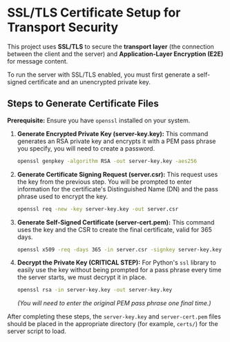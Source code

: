 # SSL/TLS Certificate Setup for Transport Security

This project uses **SSL/TLS** to secure the **transport layer** (the connection between the client and the server) and **Application-Layer Encryption (E2E)** for message content.

To run the server with SSL/TLS enabled, you must first generate a self-signed certificate and an unencrypted private key.

## Steps to Generate Certificate Files

**Prerequisite:** Ensure you have `openssl` installed on your system.

1.  **Generate Encrypted Private Key (server-key.key):**
    This command generates an RSA private key and encrypts it with a PEM pass phrase you specify, you will need to create a password.

    ```bash
    openssl genpkey -algorithm RSA -out server-key.key -aes256
    ```

2.  **Generate Certificate Signing Request (server.csr):**
    This request uses the key from the previous step. You will be prompted to enter information for the certificate's Distinguished Name (DN) and the pass phrase used to encrypt the key.

    ```bash
    openssl req -new -key server-key.key -out server.csr
    ```

3.  **Generate Self-Signed Certificate (server-cert.pem):**
    This command uses the key and the CSR to create the final certificate, valid for 365 days.

    ```bash
    openssl x509 -req -days 365 -in server.csr -signkey server-key.key -out server-cert.pem
    ```

4.  **Decrypt the Private Key (CRITICAL STEP):**
    For Python's `ssl` library to easily use the key without being prompted for a pass phrase every time the server starts, we must decrypt it in place.

    ```bash
    openssl rsa -in server-key.key -out server-key.key
    ```
    *(You will need to enter the original PEM pass phrase one final time.)*

After completing these steps, the `server-key.key` and `server-cert.pem` files should be placed in the appropriate directory (for example, `certs/`) for the server script to load.
